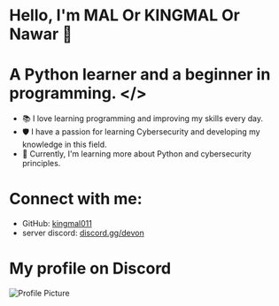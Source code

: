 # Hello, I'm MAL Or KINGMAL Or Nawar 👋

# A Python learner and a beginner in programming. </>

- 📚 I love learning programming and improving my skills every day.
- 🛡️ I have a passion for learning Cybersecurity and developing my knowledge in this field.
- 🌱 Currently, I'm learning more about Python and cybersecurity principles.

# Connect with me:
  - GitHub: [kingmal011](https://github.com/kingmal011)
  - server discord: [discord.gg/devon](https://discord.gg/4uEztQq2Yy)
# My profile on Discord
![Profile Picture](https://cdn.discordapp.com/attachments/1273245274164428810/1276893960555593762/image.png?ex=66cb2fab&is=66c9de2b&hm=b4eab14b1c0418447b2d22cb75718f2cf53aea7f70bda99754bfd613dc21d249&)


  
